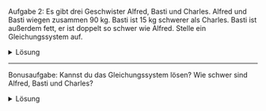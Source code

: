 Aufgabe 2: Es gibt drei Geschwister Alfred, Basti und Charles.
Alfred und Basti wiegen zusammen 90 kg. Basti ist 15 kg schwerer als Charles. Basti ist außerdem fett, er ist doppelt so schwer wie Alfred. Stelle ein Gleichungssystem auf.


<details>
<summary>Lösung</summary>

Schritt 1: Variablen definieren

$$
x_1 := Alfred
$$
$$
x_2 := Basti
$$
$$
x_3 := Charles
$$


Schritt 2: Gleichugnssystem aufstellen

Alfred und Basti wiegen zusammen 90 kg.

$$
I: x_1 + x_2 = 90
$$

Basti ist 15 kg schwerer als Charles.

$$
II:  x_2 = x_3 + 15
$$

Basti ist außerdem fett, er ist doppelt so schwer wie Alfred.

$$
III:  x_2 = 2x_1
$$
</details>

----


Bonusaufgabe: Kannst du das Gleichungssystem lösen? Wie schwer sind Alfred, Basti und Charles?

<details>
<summary>Lösung</summary>

Es gibt verschiedene Lösungswege.
Entweder macht man es strukturiert über das Gaussverfahren ( weniger fehleranfällig und sehr empfohlen) oder man löst es chaotisch. Chaotisch würde ich es so machen: Gleichung $III$ in Gleichung $I$ einsetzen. Das Ergebnis wiederum in Gleichung $III$ und das Ergebnis schlussendlich in Gleichung $II$.

$$
x_1 = 30
$$

$$
x_2 = 60
$$

$$
x_3 = 45
$$

</details>
